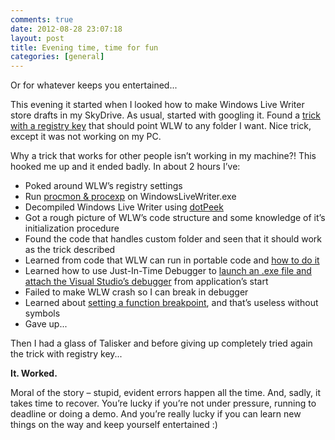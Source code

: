 ```yaml
---
comments: true
date: 2012-08-28 23:07:18
layout: post
title: Evening time, time for fun
categories: [general]
---
```


Or for whatever keeps you entertained...

This evening it started when I looked how to make Windows Live Writer store drafts in my SkyDrive. As usual, started with googling it. Found a [trick with a registry key](http://lehsys.blogspot.ch/2011/04/how-to-change-drafts-and-recent-posts.html) that should point WLW to any folder I want. Nice trick, except it was not working on my PC.

Why a trick that works for other people isn’t working in my machine?! This hooked me up and it ended badly. In about 2 hours I’ve:

  * Poked around WLW’s registry settings  
  * Run [procmon & procexp](http://technet.microsoft.com/en-US/sysinternals) on WindowsLiveWriter.exe 
  * Decompiled Windows Live Writer using [dotPeek](http://www.jetbrains.com/decompiler/)  
  * Got a rough picture of WLW’s code structure and some knowledge of it’s initialization procedure  
  * Found the code that handles custom folder and seen that it should work as the trick described  
  * Learned from code that WLW can run in portable code and [how to do it](http://www.christophdebaene.com/blog/2011/08/20/windows-live-writer-2011-tips/)  
  * Learned how to use Just-In-Time Debugger to [launch an .exe file and attach the Visual Studio’s debugger](http://msdn.microsoft.com/en-us/library/a329t4ed.aspx) from application’s start  
  * Failed to make WLW crash so I can break in debugger  
  * Learned about [setting a function breakpoint](http://msdn.microsoft.com/en-us/library/15d1wtaf.aspx), and that’s useless without symbols  
  * Gave up...

Then I had a glass of Talisker and before giving up completely tried again the trick with registry key...

**It. Worked.**

Moral of the story – stupid, evident errors happen all the time. And, sadly, it takes time to recover. You’re lucky if you’re not under pressure, running to deadline or doing a demo. And you’re really lucky if you can learn new things on the way and keep yourself entertained :)
